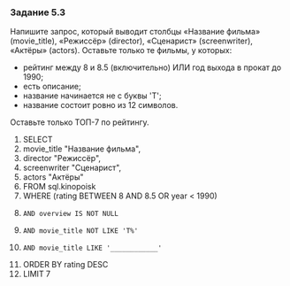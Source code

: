 ### Задание 5.3

Напишите запрос, который выводит столбцы «Название фильма» (movie_title), «Режиссёр» (director), «Сценарист» (screenwriter), «Актёры» (actors). Оставьте только те фильмы, у которых:

- рейтинг между 8 и 8.5 (включительно) ИЛИ год выхода в прокат до 1990;
- есть описание;
- название начинается не с буквы 'Т';
- название состоит ровно из 12 символов.

Оставьте только ТОП-7 по рейтингу.

1. SELECT
2.    movie_title "Название фильма",
3.    director "Режиссёр",
4.    screenwriter "Сценарист",
5.    actors "Актёры"
6. FROM sql.kinopoisk
7. WHERE (rating BETWEEN 8 AND 8.5 OR year < 1990)
8.     AND overview IS NOT NULL
9.     AND movie_title NOT LIKE 'Т%'
10.     AND movie_title LIKE '____________'
11. ORDER BY rating DESC
12. LIMIT 7